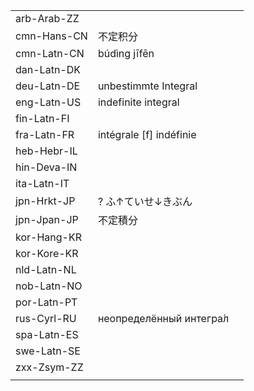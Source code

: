 | | | |
|-|-|-|
| arb-Arab-ZZ |  |  |
| cmn-Hans-CN | 不定积分 |  |
| cmn-Latn-CN | búdìng jīfēn |  |
| dan-Latn-DK |  |  |
| deu-Latn-DE | unbestimmte Integral |  |
| eng-Latn-US | indefinite integral |  |
| fin-Latn-FI |  |  |
| fra-Latn-FR | intégrale [f] indéfinie |  |
| heb-Hebr-IL |  |  |
| hin-Deva-IN |  |  |
| ita-Latn-IT |  |  |
| jpn-Hrkt-JP | ? ふ↑ていせ↓きぶん |  |
| jpn-Jpan-JP | 不定積分 |  |
| kor-Hang-KR |  |  |
| kor-Kore-KR |  |  |
| nld-Latn-NL |  |  |
| nob-Latn-NO |  |  |
| por-Latn-PT |  |  |
| rus-Cyrl-RU | неопределённый интегра́л |  |
| spa-Latn-ES |  |  |
| swe-Latn-SE |  |  |
| zxx-Zsym-ZZ |  |  |
|  |  |  |

